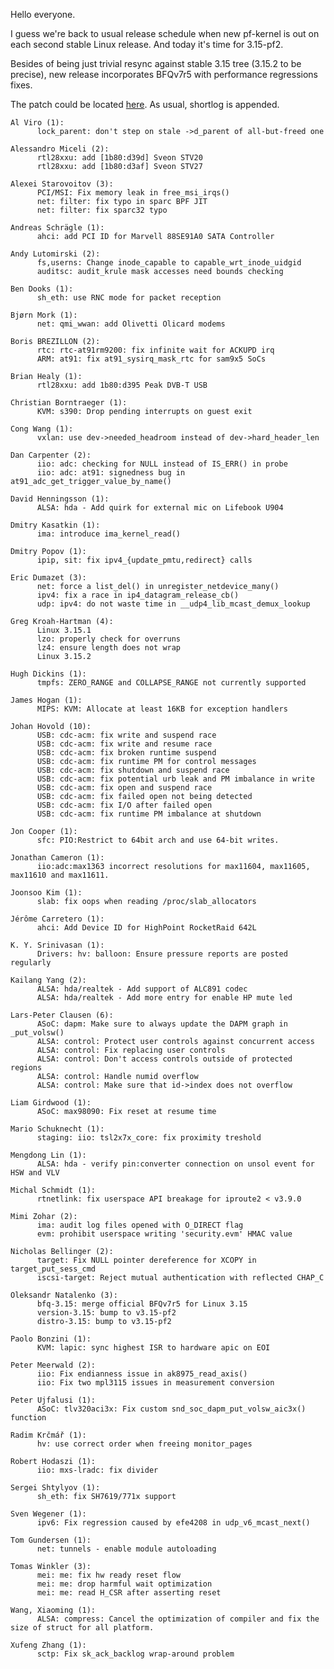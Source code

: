 Hello everyone.  
  
I guess we're back to usual release schedule when new pf-kernel is out on each second stable Linux release. And today it's time for 3.15-pf2.  
  
Besides of being just trivial resync against stable 3.15 tree (3.15.2 to be precise), new release incorporates BFQv7r5 with performance regressions fixes.  
  
The patch could be located [here](https://pf.natalenko.name/sources/3.15/patch-3.15-pf2.xz). As usual, shortlog is appended.  
  

    
    
    Al Viro (1):  
          lock_parent: don't step on stale ->d_parent of all-but-freed one  
      
    Alessandro Miceli (2):  
          rtl28xxu: add [1b80:d39d] Sveon STV20  
          rtl28xxu: add [1b80:d3af] Sveon STV27  
      
    Alexei Starovoitov (3):  
          PCI/MSI: Fix memory leak in free_msi_irqs()  
          net: filter: fix typo in sparc BPF JIT  
          net: filter: fix sparc32 typo  
      
    Andreas Schrägle (1):  
          ahci: add PCI ID for Marvell 88SE91A0 SATA Controller  
      
    Andy Lutomirski (2):  
          fs,userns: Change inode_capable to capable_wrt_inode_uidgid  
          auditsc: audit_krule mask accesses need bounds checking  
      
    Ben Dooks (1):  
          sh_eth: use RNC mode for packet reception  
      
    Bjørn Mork (1):  
          net: qmi_wwan: add Olivetti Olicard modems  
      
    Boris BREZILLON (2):  
          rtc: rtc-at91rm9200: fix infinite wait for ACKUPD irq  
          ARM: at91: fix at91_sysirq_mask_rtc for sam9x5 SoCs  
      
    Brian Healy (1):  
          rtl28xxu: add 1b80:d395 Peak DVB-T USB  
      
    Christian Borntraeger (1):  
          KVM: s390: Drop pending interrupts on guest exit  
      
    Cong Wang (1):  
          vxlan: use dev->needed_headroom instead of dev->hard_header_len  
      
    Dan Carpenter (2):  
          iio: adc: checking for NULL instead of IS_ERR() in probe  
          iio: adc: at91: signedness bug in at91_adc_get_trigger_value_by_name()  
      
    David Henningsson (1):  
          ALSA: hda - Add quirk for external mic on Lifebook U904  
      
    Dmitry Kasatkin (1):  
          ima: introduce ima_kernel_read()  
      
    Dmitry Popov (1):  
          ipip, sit: fix ipv4_{update_pmtu,redirect} calls  
      
    Eric Dumazet (3):  
          net: force a list_del() in unregister_netdevice_many()  
          ipv4: fix a race in ip4_datagram_release_cb()  
          udp: ipv4: do not waste time in __udp4_lib_mcast_demux_lookup  
      
    Greg Kroah-Hartman (4):  
          Linux 3.15.1  
          lzo: properly check for overruns  
          lz4: ensure length does not wrap  
          Linux 3.15.2  
      
    Hugh Dickins (1):  
          tmpfs: ZERO_RANGE and COLLAPSE_RANGE not currently supported  
      
    James Hogan (1):  
          MIPS: KVM: Allocate at least 16KB for exception handlers  
      
    Johan Hovold (10):  
          USB: cdc-acm: fix write and suspend race  
          USB: cdc-acm: fix write and resume race  
          USB: cdc-acm: fix broken runtime suspend  
          USB: cdc-acm: fix runtime PM for control messages  
          USB: cdc-acm: fix shutdown and suspend race  
          USB: cdc-acm: fix potential urb leak and PM imbalance in write  
          USB: cdc-acm: fix open and suspend race  
          USB: cdc-acm: fix failed open not being detected  
          USB: cdc-acm: fix I/O after failed open  
          USB: cdc-acm: fix runtime PM imbalance at shutdown  
      
    Jon Cooper (1):  
          sfc: PIO:Restrict to 64bit arch and use 64-bit writes.  
      
    Jonathan Cameron (1):  
          iio:adc:max1363 incorrect resolutions for max11604, max11605, max11610 and max11611.  
      
    Joonsoo Kim (1):  
          slab: fix oops when reading /proc/slab_allocators  
      
    Jérôme Carretero (1):  
          ahci: Add Device ID for HighPoint RocketRaid 642L  
      
    K. Y. Srinivasan (1):  
          Drivers: hv: balloon: Ensure pressure reports are posted regularly  
      
    Kailang Yang (2):  
          ALSA: hda/realtek - Add support of ALC891 codec  
          ALSA: hda/realtek - Add more entry for enable HP mute led  
      
    Lars-Peter Clausen (6):  
          ASoC: dapm: Make sure to always update the DAPM graph in _put_volsw()  
          ALSA: control: Protect user controls against concurrent access  
          ALSA: control: Fix replacing user controls  
          ALSA: control: Don't access controls outside of protected regions  
          ALSA: control: Handle numid overflow  
          ALSA: control: Make sure that id->index does not overflow  
      
    Liam Girdwood (1):  
          ASoC: max98090: Fix reset at resume time  
      
    Mario Schuknecht (1):  
          staging: iio: tsl2x7x_core: fix proximity treshold  
      
    Mengdong Lin (1):  
          ALSA: hda - verify pin:converter connection on unsol event for HSW and VLV  
      
    Michal Schmidt (1):  
          rtnetlink: fix userspace API breakage for iproute2 < v3.9.0  
      
    Mimi Zohar (2):  
          ima: audit log files opened with O_DIRECT flag  
          evm: prohibit userspace writing 'security.evm' HMAC value  
      
    Nicholas Bellinger (2):  
          target: Fix NULL pointer dereference for XCOPY in target_put_sess_cmd  
          iscsi-target: Reject mutual authentication with reflected CHAP_C  
      
    Oleksandr Natalenko (3):  
          bfq-3.15: merge official BFQv7r5 for Linux 3.15  
          version-3.15: bump to v3.15-pf2  
          distro-3.15: bump to v3.15-pf2  
      
    Paolo Bonzini (1):  
          KVM: lapic: sync highest ISR to hardware apic on EOI  
      
    Peter Meerwald (2):  
          iio: Fix endianness issue in ak8975_read_axis()  
          iio: Fix two mpl3115 issues in measurement conversion  
      
    Peter Ujfalusi (1):  
          ASoC: tlv320aci3x: Fix custom snd_soc_dapm_put_volsw_aic3x() function  
      
    Radim Krčmář (1):  
          hv: use correct order when freeing monitor_pages  
      
    Robert Hodaszi (1):  
          iio: mxs-lradc: fix divider  
      
    Sergei Shtylyov (1):  
          sh_eth: fix SH7619/771x support  
      
    Sven Wegener (1):  
          ipv6: Fix regression caused by efe4208 in udp_v6_mcast_next()  
      
    Tom Gundersen (1):  
          net: tunnels - enable module autoloading  
      
    Tomas Winkler (3):  
          mei: me: fix hw ready reset flow  
          mei: me: drop harmful wait optimization  
          mei: me: read H_CSR after asserting reset  
      
    Wang, Xiaoming (1):  
          ALSA: compress: Cancel the optimization of compiler and fix the size of struct for all platform.  
      
    Xufeng Zhang (1):  
          sctp: Fix sk_ack_backlog wrap-around problem
